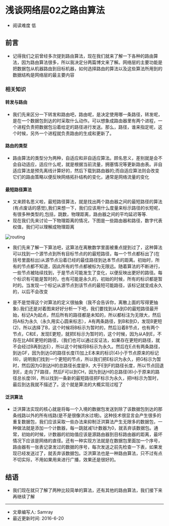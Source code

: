 # 浅谈网络层02之路由算法
* 阅读难度 低

## 前言
* 记得我们之前曾经多次提到路由算法，现在我们就来了解一下各种的路由算法，因为路由算法很多，所以我决定分两篇博文来了解。网络层的主要功能是把数据包从机器路由到目标机器，如何选择路由的算法以及这些算法所用到的数据结构是网络层的最主要内容

### 相关知识
#### 转发与路由
* 我们先来区分一下转发和路由吧，路由呢，是决定使用哪一条路径，转发呢，是在一个数据包到达的时采取什么动作。可以想象成路由器里有两个进程，一个进程负责把数据包沿着给定的路径进行发送。那么，路径，谁来指定呢，这个时候，另外一个进程就负责路由的生成和更新了。

#### 路由的类型
* 路由算法的类型分为两种，自适应和非自适应算法。顾名思义，差别就是会不会自动适应，适应什么呢，就是根据当前流量，拥塞情况等更新路由表。非自适应算法是预先离线计算好的，然后下载到路由器的;而自适应算法则会改变它们的路由策略以便反映网络拓扑结构的变化，通常是网络流量的变化

#### 最短路径算法
* 又来顾名思义啦，最短路径算法，就是找出两个路由器之间的最短路径的算法(有点废话的感觉),我们来想一下，我们应该用什么度量来标示路径的长短呢，有很多种类型的,包括，跳数，物理距离，路由器之间的平均延迟等等.
* 现在我们先来讨论一下物理距离的情况，下图是一些路由器和路径，数字代表权值，我们可以理解成物理距离

![routing](https://github.com/SeaHub/BlogOfComputerNetwork/blob/master/res/routing.png)

* 我们先来了解一下算法吧，这算法在离散数学里面被重点提到过了，这种算法可以找到一个源节点到所有目标节点的的最短路径，每一个节点都标出了(在括号里面标出)从源节点沿着已经的最佳路径到达本节点的距离。初始时，所有的节点都不知道，因此所有的节点都被标为无限远。随着算法的不断进行，一些节点被陆续找到，于是节点可能发生了变化，以便反映出更好的路径。每个标识有可能是暂时的，也有可能是永久的，初始的时候，所有的标识都是暂时的。当发现一个标记从源节点到该节点的最短可能路径，该标记就变成永久的，以后不会改变

* 是不是觉得这个对算法的定义很抽象（我不会告诉你，离散上面的写得更抽象).我们还是对着图来好好分析一下吧，我们要找到从A到D的最短路径最开始，标记A为起点，然后所有的路径都是未知的，所以都标注为无限大，然后将A标为永久（永久用实心圆来标志），A有两条路径，到B和到D，发现B更短(2)，所以选择了B，这个时候将B标示为暂时的，然后沿着B节点，也有两个节点，C和E，发现E更短，就把E标示为暂时的，这个时候，因为从A到E，不存在比ABE更短的路径，（我们也可以通过反证法，如果存在更短的路径，就不会经过B再到达E），所以这个时候将B标示为永久。然后在E点有两条路径，到达GF，因为到达G的路径长度(1)加上E本来的标识(4)小于节点原来的标记(6)，说明我们找到一个更短的节点，所以我们把E标识为永久，把G标示为暂时，然后因为G到达H的总路径长度是9，大于E到F的路径长度，所以节点回退到E，走向了F路径，然后F可以到CH，因为到达H的总路径(8)小于原来的路径总长度(9)，所以找到一条新的最短路径把F标示为永久，把H标示为暂时，最后到达我就不描述了。这个就是算法的大概实现过程了

#### 泛洪算法
* 泛洪算法实现的核心就是将每一个入境的数据包发送到除了该数据包到达的那条线路以外的所有线路(是不是很像洪水过境)。这种技术很显言会产生很多的重复数据包，我们应该采取一些办法来抑制泛洪算法产生无限多的数据包，一种做法就是添加一个计数器，每一跳就减1计数器为0，就丢弃该数据包。通常，初始的时候，计数器的初始值应该是源路由器到目标路由器的距离，最坏情况下应该是网络的直径。还有一种实现方法就是在数据包里面加一个序号，路由器有一张表记录发过的数据的序号，每次发送之前先检查一下表，如果发现已经发送过了，就丢弃该数据包。泛洪算法也是一种路由算法，只不过有点不切实际，不用如果用来进行广播，效果还是很好的。

## 结语
* 我们现在就只了解了两种比较简单的算法，还有其他的路由算法，我们接下来再继续了解

---
* 文章编写人: Samray
* 最近更新时间: 2016-6-20
